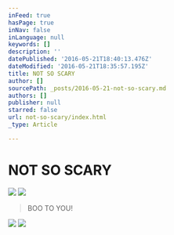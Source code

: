 ```yaml
---
inFeed: true
hasPage: true
inNav: false
inLanguage: null
keywords: []
description: ''
datePublished: '2016-05-21T18:40:13.476Z'
dateModified: '2016-05-21T18:35:57.195Z'
title: NOT SO SCARY
author: []
sourcePath: _posts/2016-05-21-not-so-scary.md
authors: []
publisher: null
starred: false
url: not-so-scary/index.html
_type: Article

---
```

# NOT SO SCARY
![](https://the-grid-user-content.s3-us-west-2.amazonaws.com/5b694596-5574-4aec-854b-c7af34cf62f5.jpg)
![](https://the-grid-user-content.s3-us-west-2.amazonaws.com/f7cb2d42-1e37-47d3-9918-b4e94f7f6da2.jpg)

> BOO TO YOU!

![](https://the-grid-user-content.s3-us-west-2.amazonaws.com/5638b272-a09e-4f55-a00e-df436191dbe6.jpg)
![](https://the-grid-user-content.s3-us-west-2.amazonaws.com/7ccfcc74-bfc2-4cca-a7da-e6d9eaa34b80.jpg)